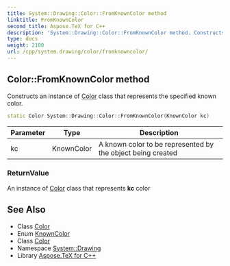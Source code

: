 ```yaml
---
title: System::Drawing::Color::FromKnownColor method
linktitle: FromKnownColor
second_title: Aspose.TeX for C++
description: 'System::Drawing::Color::FromKnownColor method. Constructs an instance of Color class that represents the specified known color in C++.'
type: docs
weight: 2100
url: /cpp/system.drawing/color/fromknowncolor/
---
```

## Color::FromKnownColor method


Constructs an instance of [Color](../) class that represents the specified known color.

```cpp
static Color System::Drawing::Color::FromKnownColor(KnownColor kc)
```


| Parameter | Type | Description |
| --- | --- | --- |
| kc | KnownColor | A known color to be represented by the object being created |

### ReturnValue

An instance of [Color](../) class that represents **kc** color

## See Also

* Class [Color](../)
* Enum [KnownColor](../../knowncolor/)
* Class [Color](../)
* Namespace [System::Drawing](../../)
* Library [Aspose.TeX for C++](../../../)
